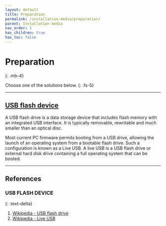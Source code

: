 ```yaml
---
layout: default
title: Preparation
permalink: /installation-media/preparation/
parent: Installation media
nav_order: 1
has_children: true
has_toc: false
---
```


# Preparation
{: .mb-4}

Choose one of the solutions below.
{: .fs-5}

---

## [USB flash device](/Andromeda/installation-media/preparation/usb-flash-device/)

A USB flash drive is a data storage device that includes flash memory with an integrated USB interface. It is typically removable, rewritable and much smaller than an optical disc.

Most current PC firmware permits booting from a USB drive, allowing the launch of an operating system from a bootable flash drive. Such a configuration is known as a Live USB. A live USB is a USB flash drive or external hard disk drive containing a full operating system that can be booted.

---

## References

### USB FLASH DEVICE
{: .text-delta}

1. [Wikipedia - USB flash drive](https://en.wikipedia.org/wiki/USB_flash_drive)
1. [Wikipedia - Live USB](https://en.wikipedia.org/wiki/Live_USB)
